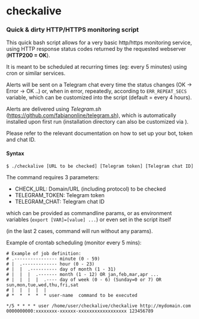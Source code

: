 # checkalive
### Quick &amp; dirty HTTP/HTTPS monitoring script

This quick bash script allows for a very basic http/https monitoring service, using HTTP response status codes returned by the requested webserver (**HTTP200 = OK**).

It is meant to be scheduled at recurring times (eg: every 5 minutes) using cron or similar services.

Alerts will be sent on a Telegram chat every time the status changes (OK -> Error -> OK ..) or, when in error, repeatedly, according to ``ERR_REPEAT_SECS`` variable, which can be customized into the script (default = every 4 hours).

Alerts are delivered using *Telegram.sh* (https://github.com/fabianonline/telegram.sh), which is automatically installed upon first run (installation directory can also be customized via ).

Please refer to the relevant documentation on how to set up your bot, token and chat ID.

#### Syntax
```$ ./checkalive [URL to be checked] [Telegram token] [Telegram chat ID]```

The command requires 3 parameters:
- CHECK_URL: Domain/URL (including protocol) to be checked
- TELEGRAM_TOKEN: Telegram token
- TELEGRAM_CHAT: Telegram chat ID

which can be provided as commandline params, or as environment variables (``export [VAR]=[value] ...``) or even set in the script itself

(in the last 2 cases, command will run without any params).

Example of crontab scheduling (monitor every 5 mins):
```
# Example of job definition:
# .---------------- minute (0 - 59)
# |  .------------- hour (0 - 23)
# |  |  .---------- day of month (1 - 31)
# |  |  |  .------- month (1 - 12) OR jan,feb,mar,apr ...
# |  |  |  |  .---- day of week (0 - 6) (Sunday=0 or 7) OR sun,mon,tue,wed,thu,fri,sat
# |  |  |  |  |
# *  *  *  *  * user-name  command to be executed

*/5 * * * * user /home/user/checkalive/checkalive http://mydomain.com 0000000000:xxxxxxxx-xxxxxx-xxxxxxxxxxxxxxxxxx 123456789
```
